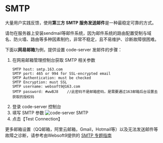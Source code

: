 # SMTP

大量用户实践反馈，使用**第三方 SMTP 服务发送邮件**是一种最稳定可靠的方式。  

请勿在服务器上安装sendmail等邮件系统，因为邮件系统的路由配置受制与域名、防火墙、路由等多种因素制约，非常不稳定，且不易维护、诊断故障很困难。

下面以**网易邮箱**为例，提供设置 code-server 发邮件的步骤：

1. 在网易邮箱管理控制台获取 SMTP 相关参数
   ```
   SMTP host: smtp.163.com
   SMTP port: 465 or 994 for SSL-encrypted email
   SMTP Authentication: must be checked
   SMTP Encryption: must SSL
   SMTP username: websoft9@163.com
   SMTP password: #wwBJ8    //此密码不是邮箱密码，是需要通过163邮箱后台设置去获取的授权码
   ```
2. 登录 code-server 控制台
3. 填写 SMTP 参数
![code-server SMTP](https://libs.websoft9.com/Websoft9/DocsPicture/en/metabase/metabase-smtp-websoft9.png)
4. 点击【Test Connection】

更多邮箱设置（QQ邮箱，阿里云邮箱，Gmail，Hotmail等）以及无法发送邮件等故障之诊断，请参考由Websoft9提供的 [SMTP 专题指南](https://support.websoft9.com/docs/faq/zh/tech-smtp.html)
